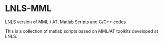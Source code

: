 LNLS-MML
========

LNLS version of MML / AT, Matlab Scripts and C/C++ codes

This is a collection of matlab scripts based on MML/AT toolkits developed at LNLS. 


